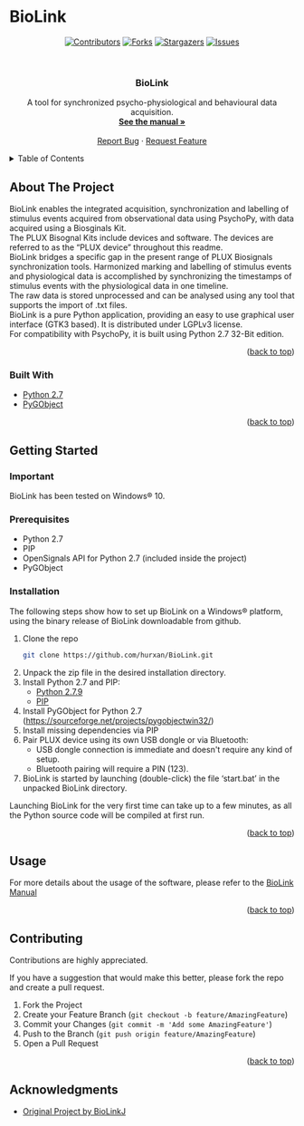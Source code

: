 # BioLink
<div id="top"></div>

<!-- PROJECT SHIELDS -->

<div align="center">

  [![Contributors][contributors-shield]][contributors-url]
  [![Forks][forks-shield]][forks-url]
  [![Stargazers][stars-shield]][stars-url]
  [![Issues][issues-shield]][issues-url]
  
</div>

<br />
<div align="center">
<h3 align="center">BioLink</h3>
  <p align="center">
    A tool for synchronized psycho-physiological and behavioural data acquisition.
    <br />
    <a href="https://github.com/hurxan/BioLink/blob/master/Manual.pdf"><strong>See the manual »</strong></a>
    <br />
    <br />
    <a href="https://github.com/hurxan/BioLink/issues">Report Bug</a>
    ·
    <a href="https://github.com/hurxan/BioLink/issues">Request Feature</a>
  </p>
</div>



<!-- TABLE OF CONTENTS -->
<details>
  <summary>Table of Contents</summary>
  <ol>
    <li>
      <a href="#about-the-project">About The Project</a>
      <ul>
        <li><a href="#built-with">Built With</a></li>
      </ul>
    </li>
    <li>
      <a href="#getting-started">Getting Started</a>
      <ul>
        <li><a href="#prerequisites">Prerequisites</a></li>
        <li><a href="#installation">Installation</a></li>
      </ul>
    </li>
    <li><a href="#usage">Usage</a></li>
    <li><a href="#contributing">Contributing</a></li>
    <li><a href="#contact">Contact</a></li>
    <li><a href="#acknowledgments">Acknowledgments</a></li>
  </ol>
</details>



<!-- ABOUT THE PROJECT -->
## About The Project

BioLink enables the integrated acquisition, synchronization and labelling of stimulus events acquired from
observational data using PsychoPy, with data acquired using a Biosginals Kit. <br/>
The PLUX Bisognal Kits include devices and software. The devices are referred to as the “PLUX device” throughout this readme. <br/>
BioLink bridges a specific gap in the present range of PLUX Biosignals synchronization tools. Harmonized marking and labelling
of stimulus events and physiological data is accomplished by synchronizing the timestamps of stimulus
events with the physiological data in one timeline. <br/>
The raw data is stored unprocessed and can be analysed using any tool that supports the import of .txt files. <br/>
BioLink is a pure Python application, providing an easy to use graphical user interface (GTK3 based). It is distributed under LGPLv3 license. <br/>
For compatibility with PsychoPy, it is built using Python 2.7 32-Bit edition.

<p align="right">(<a href="#top">back to top</a>)</p>


### Built With

* [Python 2.7](https://www.python.org/ftp/python/2.7.9/python-2.7.9.msi)
* [PyGObject](https://sourceforge.net/projects/pygobjectwin32/)

<p align="right">(<a href="#top">back to top</a>)</p>


<!-- GETTING STARTED -->
## Getting Started

### Important

BioLink has been tested on Windows® 10.

### Prerequisites

* Python 2.7
* PIP
* OpenSignals API for Python 2.7 (included inside the project)
* PyGObject


### Installation

The following steps show how to set up BioLink on a Windows® platform, using the binary release of BioLink downloadable from github.
1. Clone the repo
   ```sh
   git clone https://github.com/hurxan/BioLink.git
   ```
2. Unpack the zip file in the desired installation directory.
3. Install Python 2.7 and PIP:
	* [Python 2.7.9](https://www.python.org/ftp/python/2.7.9/python-2.7.9.msi)
	* [PIP](https://bootstrap.pypa.io/pip/2.7/get-pip.py)
4. Install PyGObject for Python 2.7 (https://sourceforge.net/projects/pygobjectwin32/)
5. Install missing dependencies via PIP
6. Pair PLUX device using its own USB dongle or via Bluetooth:
	* USB dongle connection is immediate and doesn't require any kind of setup.
	* Bluetooth pairing will require a PIN (123).
7. BioLink is started by launching (double-click) the file ‘start.bat’ in the unpacked BioLink directory.

Launching BioLink for the very first time can take up to a few minutes, as all the Python source code will be compiled at first run.

<p align="right">(<a href="#top">back to top</a>)</p>


<!-- USAGE EXAMPLES -->
## Usage

For more details about the usage of the software, please refer to the [BioLink Manual](https://github.com/hurxan/BioLink/blob/master/Manual.pdf)

<p align="right">(<a href="#top">back to top</a>)</p>

<!-- CONTRIBUTING -->
## Contributing

Contributions are highly appreciated.

If you have a suggestion that would make this better, please fork the repo and create a pull request.

1. Fork the Project
2. Create your Feature Branch (`git checkout -b feature/AmazingFeature`)
3. Commit your Changes (`git commit -m 'Add some AmazingFeature'`)
4. Push to the Branch (`git push origin feature/AmazingFeature`)
5. Open a Pull Request

<p align="right">(<a href="#top">back to top</a>)</p>

<!-- ACKNOWLEDGMENTS -->
## Acknowledgments

* [Original Project by BioLinkJ](https://github.com/BioLinkJ/BioLink)

<!-- MARKDOWN LINKS & IMAGES -->
<!-- https://www.markdownguide.org/basic-syntax/#reference-style-links -->
[contributors-shield]: https://img.shields.io/github/contributors/hurxan/BioLink.svg?style=for-the-badge
[contributors-url]: https://github.com/hurxan/BioLink/graphs/contributors
[forks-shield]: https://img.shields.io/github/forks/hurxan/BioLink.svg?style=for-the-badge
[forks-url]: https://github.com/hurxan/BioLink/network/members
[stars-shield]: https://img.shields.io/github/stars/hurxan/BioLink.svg?style=for-the-badge
[stars-url]: https://github.com/hurxan/BioLink/stargazers
[issues-shield]: https://img.shields.io/github/issues/hurxan/BioLink.svg?style=for-the-badge
[issues-url]: https://github.com/hurxan/BioLink/issues
[product-screenshot]: images/screenshot.png
